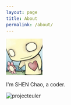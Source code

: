 ```yaml
---
layout: page
title: About
permalink: /about/
---
```


<img src='/assets/head.jpg' style='width:100px;'/>

I'm SHEN Chao, a coder.

<img alt='projecteuler' src='https://projecteuler.net/profile/scturtle.png' style=''/>


